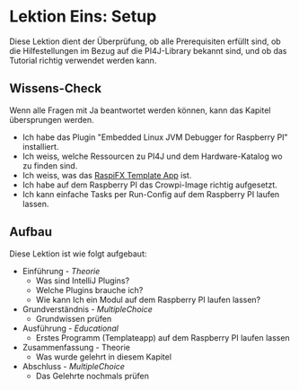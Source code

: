 # Lektion Eins: Setup

Diese Lektion dient der Überprüfung, ob alle Prerequisiten erfüllt sind, ob die Hilfestellungen im Bezug 
auf die PI4J-Library bekannt sind, und ob das Tutorial richtig verwendet werden kann.

## Wissens-Check
Wenn alle Fragen mit Ja beantwortet werden können, kann das Kapitel übersprungen werden.
- Ich habe das Plugin "Embedded Linux JVM Debugger for Raspberry PI" installiert.
- Ich weiss, welche Ressourcen zu PI4J und dem Hardware-Katalog wo zu finden sind.
- Ich weiss, was das [RaspiFX Template App](https://github.com/Pi4J/pi4j-template-javafx) ist.
- Ich habe auf dem Raspberry PI das Crowpi-Image richtig aufgesetzt.
- Ich kann einfache Tasks per Run-Config auf dem Raspberry PI laufen lassen.

## Aufbau
Diese Lektion ist wie folgt aufgebaut:
- Einführung - *Theorie*
  - Was sind IntelliJ Plugins?
  - Welche Plugins brauche ich?
  - Wie kann Ich ein Modul auf dem Raspberry PI laufen lassen?
- Grundverständnis - *MultipleChoice*
  - Grundwissen prüfen
- Ausführung - *Educational*
  - Erstes Programm (Templateapp) auf dem Raspberry PI laufen lassen
- Zusammenfassung - Theorie
  - Was wurde gelehrt in diesem Kapitel
- Abschluss - *MultipleChoice*
  - Das Gelehrte nochmals prüfen